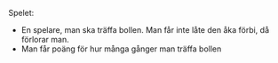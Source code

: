Spelet:
- En spelare, man ska träffa bollen. Man får inte låte den åka förbi, då förlorar man.
- Man får poäng för hur många gånger man träffa bollen 